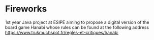 # Fireworks
1st year Java project at ESIPE aiming to propose a digital version of the board game Hanabi whose rules can be found at the following address
https://www.trukmuchspot.fr/regles-et-critiques/hanabi
